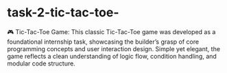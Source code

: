 # task-2-tic-tac-toe-
🎮 Tic-Tac-Toe Game:  This classic Tic-Tac-Toe game was developed as a foundational internship task, showcasing the builder’s grasp of core programming concepts and user interaction design. Simple yet elegant, the game reflects a clean understanding of logic flow, condition handling, and modular code structure.
